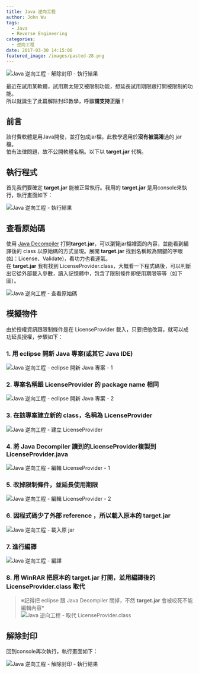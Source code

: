 ```yaml
---
title: Java 逆向工程
author: John Wu
tags:
  - Java
  - Reverse Engineering
categories:
  - 逆向工程
date: 2017-03-30 14:15:00
featured_image: /images/pasted-28.png
---
```

![Java 逆向工程 - 解除封印 - 執行結果](/images/pasted-28.png)

最近在試用某軟體，試用期太短又被限制功能，想延長試用期限跟打開被限制的功能。  
所以就誕生了此篇解除封印教學，呼籲**請支持正版！**

## 前言

該付費軟體是用Java開發，並打包成jar檔。此教學適用於**沒有被混淆**過的 jar 檔。  
怕有法律問題，故不公開軟體名稱。以下以 **target.jar** 代稱。

<!-- more -->

## 執行程式

首先我們要確定 **target.jar** 能被正常執行。我用的 **target.jar** 是用console來執行，執行畫面如下：

![Java 逆向工程 - 執行結果](/images/pasted-18.png)

## 查看原始碼

使用 [Java Decompiler](https://goo.gl/FTF58r) 打開**target.jar**，可以瀏覽jar檔裡面的內容，並能看到編譯後的 class 以原始碼的方式呈現。展開 **target.jar** 找到名稱較為關鍵的字眼(如：License、Validate)，看功力也看運氣。  
在 **target.jar** 我有找到 LicenseProvider.class，大概看一下程式碼後，可以判斷出它從外部載入參數，讀入記憶體中，包含了限制條件即使用期限等等（如下圖）。

![Java 逆向工程 - 查看原始碼](/images/pasted-19.png)

## 模擬物件

由於授權資訊跟限制條件是在 LicenseProvider 載入，只要把他改寫，就可以成功延長授權，步驟如下：

### 1. 用 eclipse 開新 Java 專案(或其它 Java IDE)  

![Java 逆向工程 - eclipse 開新 Java 專案 - 1](/images/pasted-20.png)

### 2. 專案名稱跟 LicenseProvider 的 package name 相同  

![Java 逆向工程 - eclipse 開新 Java 專案 - 2](/images/pasted-22.png)

### 3. 在該專案建立新的 class，名稱為 LicenseProvider  

![Java 逆向工程 - 建立 LicenseProvider](/images/pasted-23.png)

### 4. 將 Java Decompiler 讀到的LicenseProvider複製到LicenseProvider.java  

![Java 逆向工程 - 編輯 LicenseProvider - 1](/images/pasted-24.png)

### 5. 改掉限制條件，並延長使用期限  

![Java 逆向工程 - 編輯 LicenseProvider - 2](/images/pasted-25.png)

### 6. 因程式碼少了外部 reference ，所以載入原本的 **target.jar**  

![Java 逆向工程 - 載入原 jar](/images/pasted-26.png)

### 7. 進行編譯  

![Java 逆向工程 - 編譯  ](/images/pasted-27.png)

### 8. 用 WinRAR 把原本的 **target.jar** 打開，並用編譯後的 LicenseProvider.class 取代  

> ※記得把 eclipse 跟 Java Decompiler 關掉，不然 **target.jar** 會被咬死不能編輯內容*  
![Java 逆向工程 - 取代 LicenseProvider.class](/images/pasted-29.png)

## 解除封印

回到console再次執行，執行畫面如下：

![Java 逆向工程 - 解除封印 - 執行結果](/images/pasted-28.png)